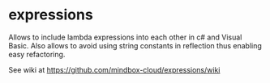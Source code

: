 expressions
===========

Allows to include lambda expressions into each other in c# and Visual Basic. Also allows to avoid using string constants in reflection thus enabling easy refactoring.

See wiki at https://github.com/mindbox-cloud/expressions/wiki

